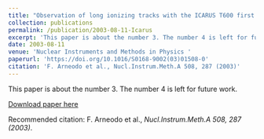 ```yaml
---
title: "Observation of long ionizing tracks with the ICARUS T600 first half-modul"
collection: publications
permalink: /publication/2003-08-11-Icarus
excerpt: 'This paper is about the number 3. The number 4 is left for future work.'
date: 2003-08-11
venue: 'Nuclear Instruments and Methods in Physics '
paperurl: 'https://doi.org/10.1016/S0168-9002(03)01508-0'
citation: 'F. Arneodo et al., Nucl.Instrum.Meth.A 508, 287 (2003)'
---
```

This paper is about the number 3. The number 4 is left for future work.

[Download paper here](???)

Recommended citation: F. Arneodo et al., <i>Nucl.Instrum.Meth.A 508, 287 (2003)</i>.
